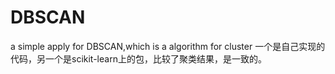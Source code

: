 # DBSCAN
a simple apply for DBSCAN,which is a algorithm for cluster
一个是自己实现的代码，另一个是scikit-learn上的包，比较了聚类结果，是一致的。
